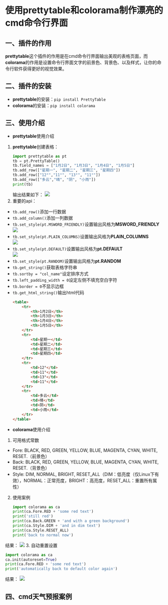 # 使用prettytable和colorama制作漂亮的cmd命令行界面 #
## 一、插件的作用 ##
**prettytable**这个插件的作用是在cmd命令行界面输出美观的表格页面，而**colorama**的作用是设置命令行界面文字的前景色、背景色、以及样式，让你的命令行软件获得更好的视觉效果。
## 二、插件的安装 ##
- **prettytable**的安装：`pip install PrettyTable`    
- **colorama**的安装：`pip install colorama`

## 三、使用介绍    
- **prettytable**使用介绍    
1. **prettytable**创建表格：
	```python
	import prettytable as pt
	tb = pt.PrettyTable()
	tb.field_names = ["1月2日", "1月3日", "1月4日", "1月5日"]
	tb.add_row(["星期一", "星期二", "星期三", "星期四"])
	tb.add_row(["12°","11°", "13°", "11°"])
	tb.add_row(["多云","晴", "阴", "小雨"])
	print(tb)
	```
	输出结果如下：
![](https://i.imgur.com/PcyDfmu.png)
2. 重要的api：
 - `tb.add_row()`添加一行数据
 - `tb.add_column()`添加一列数据
 - `tb.set_style(pt.MSWORD_FRIENDLY)`设置输出风格为**MSWORD_FRIENDLY**     
 ![](https://i.imgur.com/nLOFCBC.png)
 - `tb.set_style(pt.PLAIN_COLUMNS)`设置输出风格为**PLAIN_COLUMNS**     
 ![](https://i.imgur.com/HtgUEMq.png)
 - `tb.set_style(pt.DEFAULT)`设置输出风格为**pt.DEFAULT**     
 ![](https://i.imgur.com/PcyDfmu.png)
 - `tb.set_style(pt.RANDOM)`设置输出风格为**pt.RANDOM**
 - `tb.get_string()`获取表格字符串
 - `tb.sortby = "col_name"`设定排序方式
 - `tb.left_padding_width = 0`设定左侧不填充空白字符
 - `tb.border = 0`不显示边框
 - `tb.get_html_string()`输出html代码
 	```html
	<table>
	    <tr>
	        <th>1月2日</th>
	        <th>1月3日</th>
	        <th>1月4日</th>
	        <th>1月5日</th>
	    </tr>
	    <tr>
	        <td>星期一</td>
	        <td>星期二</td>
	        <td>星期三</td>
	        <td>星期四</td>
	    </tr>
	    <tr>
	        <td>12°</td>
	        <td>11°</td>
	        <td>13°</td>
	        <td>11°</td>
	    </tr>
	    <tr>
	        <td>多云</td>
	        <td>晴</td>
	        <td>阴</td>
	        <td>小雨</td>
	    </tr>
	</table>

	```
- **colorama**使用介绍
1. 可用格式常数
 - Fore: BLACK, RED, GREEN, YELLOW, BLUE, MAGENTA, CYAN, WHITE, RESET.（前景色）
 - Back: BLACK, RED, GREEN, YELLOW, BLUE, MAGENTA, CYAN, WHITE, RESET.（背景色）
 - Style: DIM, NORMAL, BRIGHT, RESET_ALL（DIM：低亮度（仅Linux下有效），NORMAL：正常亮度，BRIGHT：高亮度，RESET_ALL：重置所有属性）
2. 使用案例
	```python
	import colorama as ca
	print(ca.Fore.RED + 'some red text')
	print('still red')
	print(ca.Back.GREEN + 'and with a green background')
	print(ca.Style.DIM + 'and in dim text')
	print(ca.Style.RESET_ALL)
	print('back to normal now')
	```
结果：
![](https://i.imgur.com/in1WV1M.png)
3. 自动重置设置
```python
import colorama as ca
ca.init(autoreset=True)
print(ca.Fore.RED + 'some red text')
print('automatically back to default color again')
```
结果：
![](https://i.imgur.com/qrwBcpy.png)
## 四、cmd天气预报案例

